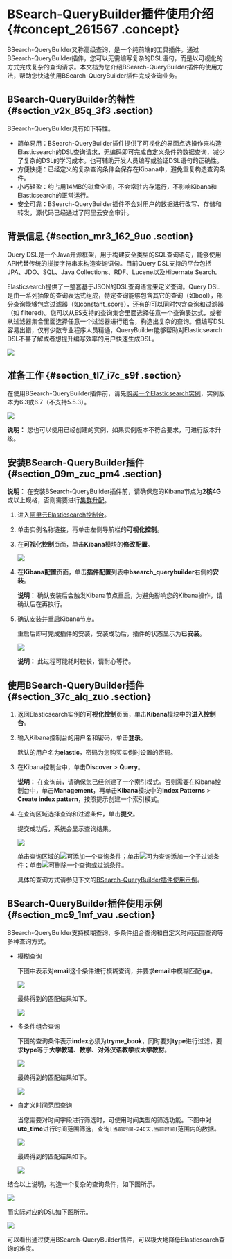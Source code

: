 # BSearch-QueryBuilder插件使用介绍 {#concept_261567 .concept}

BSearch-QueryBuilder又称高级查询，是一个纯前端的工具插件。通过BSearch-QueryBuilder插件，您可以无需编写复杂的DSL语句，而是以可视化的方式完成复杂的查询请求。本文档为您介绍BSearch-QueryBuilder插件的使用方法，帮助您快速使用BSearch-QueryBuilder插件完成查询业务。

## BSearch-QueryBuilder的特性 {#section_v2x_85q_3f3 .section}

BSearch-QueryBuilder具有如下特性。

-   简单易用：BSearch-QueryBuilder插件提供了可视化的界面点选操作来构造Elasticsearch的DSL查询请求，无编码即可完成自定义条件的数据查询，减少了复杂的DSL的学习成本。也可辅助开发人员编写或验证DSL语句的正确性。
-   方便快捷：已经定义的复杂查询条件会保存在Kibana中，避免重复构造查询条件。
-   小巧轻盈：约占用14MB的磁盘空间，不会常驻内存运行，不影响Kibana和Elasticsearch的正常运行。
-   安全可靠：BSearch-QueryBuilder插件不会对用户的数据进行改写、存储和转发，源代码已经通过了阿里云安全审计。

## 背景信息 {#section_mr3_162_9uo .section}

Query DSL是一个Java开源框架，用于构建安全类型的SQL查询语句，能够使用API代替传统的拼接字符串来构造查询语句。目前Query DSL支持的平台包括JPA、JDO、SQL、Java Collections、RDF、Lucene以及Hibernate Search。

Elasticsearch提供了一整套基于JSON的DSL查询语言来定义查询。Query DSL是由一系列抽象的查询表达式组成，特定查询能够包含其它的查询（如bool），部分查询能够包含过滤器（如constant\_score），还有的可以同时包含查询和过滤器（如 filtered）。您可以从ES支持的查询集合里面选择任意一个查询表达式，或者从过滤器集合里面选择任意一个过滤器进行组合，构造出复杂的查询。但编写DSL容易出错，仅有少数专业程序人员精通，QueryBuilder能够帮助对Elasticsearch DSL不甚了解或者想提升编写效率的用户快速生成DSL。

![](http://static-aliyun-doc.oss-cn-hangzhou.aliyuncs.com/assets/img/216001/156231260049225_zh-CN.png)

## 准备工作 {#section_tl7_i7c_s9f .section}

在使用BSearch-QueryBuilder插件前，请先[购买一个Elasticsearch实例](../../../../intl.zh-CN/快速入门/开通阿里云Elasticsearch服务.md#)，实例版本为6.3或6.7（不支持5.5.3）。

![](http://static-aliyun-doc.oss-cn-hangzhou.aliyuncs.com/assets/img/216001/156231260149427_zh-CN.png)

**说明：** 您也可以使用已经创建的实例，如果实例版本不符合要求，可进行版本升级。

## 安装BSearch-QueryBuilder插件 {#section_09m_zuc_pm4 .section}

**说明：** 在安装BSearch-QueryBuilder插件前，请确保您的Kibana节点为**2核4G**或以上规格，否则需要进行[集群升配](intl.zh-CN/用户指南/实例管理/集群升配.md#)。

1.  进入[阿里云Elasticsearch控制台](https://elasticsearch.console.aliyun.com/)。
2.  单击实例名称链接，再单击左侧导航栏的**可视化控制**。
3.  在**可视化控制**页面，单击**Kibana**模块的**修改配置**。

    ![](http://static-aliyun-doc.oss-cn-hangzhou.aliyuncs.com/assets/img/216001/156231260149321_zh-CN.png)

4.  在**Kibana配置**页面，单击**插件配置**列表中**bsearch\_querybuilder**右侧的**安装**。

    **说明：** 确认安装后会触发Kibana节点重启，为避免影响您的Kibana操作，请确认后在再执行。

5.  确认安装并重启Kibana节点。

    重启后即可完成插件的安装，安装成功后，插件的状态显示为**已安装**。

    ![](http://static-aliyun-doc.oss-cn-hangzhou.aliyuncs.com/assets/img/216001/156231260149322_zh-CN.png)

    **说明：** 此过程可能耗时较长，请耐心等待。


## 使用BSearch-QueryBuilder插件 {#section_37c_alq_zuo .section}

1.  返回Elasticsearch实例的**可视化控制**页面，单击**Kibana**模块中的**进入控制台**。
2.  输入Kibana控制台的用户名和密码，单击**登录**。

    默认的用户名为**elastic**，密码为您购买实例时设置的密码。

3.  在Kibana控制台中，单击**Discover** \> **Query**。

    **说明：** 在查询前，请确保您已经创建了一个索引模式。否则需要在Kibana控制台中，单击**Management**，再单击**Kibana**模块中的**Index Patterns** \> **Create index pattern**，按照提示创建一个索引模式。

4.  在查询区域选择查询和过滤条件，单击**提交**。

    提交成功后，系统会显示查询结果。

    ![](http://static-aliyun-doc.oss-cn-hangzhou.aliyuncs.com/assets/img/216001/156231260149357_zh-CN.png)

    单击查询区域的![](http://static-aliyun-doc.oss-cn-hangzhou.aliyuncs.com/assets/img/216001/156231260149385_zh-CN.png)可添加一个查询条件；单击![](http://static-aliyun-doc.oss-cn-hangzhou.aliyuncs.com/assets/img/216001/156231260249386_zh-CN.png)可为查询添加一个子过滤条件；单击![](http://static-aliyun-doc.oss-cn-hangzhou.aliyuncs.com/assets/img/216001/156231260249391_zh-CN.png)可删除一个查询或过滤条件。

    具体的查询方式请参见下文的[BSearch-QueryBuilder插件使用示例](#section_mc9_1mf_vau)。


## BSearch-QueryBuilder插件使用示例 {#section_mc9_1mf_vau .section}

BSearch-QueryBuilder支持模糊查询、多条件组合查询和自定义时间范围查询等多种查询方式。

-   模糊查询

    下图中表示对**email**这个条件进行模糊查询，并要求**email**中模糊匹配**iga**。

    ![](http://static-aliyun-doc.oss-cn-hangzhou.aliyuncs.com/assets/img/216001/156231260249284_zh-CN.png)

    最终得到的匹配结果如下。

    ![](http://static-aliyun-doc.oss-cn-hangzhou.aliyuncs.com/assets/img/216001/156231260249285_zh-CN.png)

-   多条件组合查询

    下图的查询条件表示**index**必须为**tryme\_book**，同时要对**type**进行过滤，要求**type**等于**大学教辅**、**数学**、**对外汉语教学**或**大学教材**。

    ![](http://static-aliyun-doc.oss-cn-hangzhou.aliyuncs.com/assets/img/216001/156231260249286_zh-CN.png)

    最终得到的匹配结果如下。

    ![](http://static-aliyun-doc.oss-cn-hangzhou.aliyuncs.com/assets/img/216001/156231260349287_zh-CN.png)

-   自定义时间范围查询

    当您需要对时间字段进行筛选时，可使用时间类型的筛选功能。下图中对**utc\_time**进行时间范围筛选，查询`[当前时间-240天,当前时间]`范围内的数据。

    ![](http://static-aliyun-doc.oss-cn-hangzhou.aliyuncs.com/assets/img/216001/156231260349288_zh-CN.png)

    最终得到的匹配结果如下。

    ![](http://static-aliyun-doc.oss-cn-hangzhou.aliyuncs.com/assets/img/216001/156231260449289_zh-CN.png)


结合以上说明，构造一个复杂的查询条件，如下图所示。

![](http://static-aliyun-doc.oss-cn-hangzhou.aliyuncs.com/assets/img/216001/156231260449233_zh-CN.png)

而实际对应的DSL如下图所示。

![](http://static-aliyun-doc.oss-cn-hangzhou.aliyuncs.com/assets/img/216001/156231260449234_zh-CN.png)

可以看出通过使用BSearch-QueryBuilder插件，可以极大地降低Elasticsearch查询的难度。

